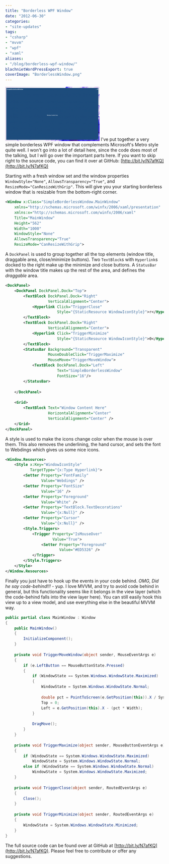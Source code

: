 ```yaml
---
title: "Borderless WPF Window"
date: "2012-06-30"
categories:
- "site-updates"
tags:
- "csharp"
- "mvvm"
- "wpf"
- "xaml"
aliases:
- "/blog/borderless-wpf-window/"
blachnietWordPressExport: true
coverImage: "BorderlessWindow.png"
---
```


[![](images/BorderlessWindow-300x172.png "BorderlessWindow")](http://blachniet.com/wp-content/uploads/2012/06/BorderlessWindow.png) I've put together a very simple borderless WPF window that complements Microsoft's Metro style quite well. I won't go into a lot of detail here, since the code does most of the talking, but I will go over the important parts here. If you want to skip right to the source code, you can find it over at GitHub: [http://bit.ly/N7afKQ](http://bit.ly/N7afKQ)

Starting with a fresh window set and the window properties `WindowStyle="None"`, `AllowsTransparency="True"`, and `ResizeMode="CanResizeWithGrip"`. This will give you your starting borderless window that is resizable from the bottom-right corner.

```xml
<Window x:Class="SimpleBorderlessWindow.MainWindow"
    xmlns="http://schemas.microsoft.com/winfx/2006/xaml/presentation"
    xmlns:x="http://schemas.microsoft.com/winfx/2006/xaml"
    Title="MainWindow"
    Height="562"
    Width="1000"
    WindowStyle="None"
    AllowsTransparency="True"
    ResizeMode="CanResizeWithGrip">  
```

A `DockPanel` is used to group together all the top elements (window title, draggable area, close/minimize buttons). Two `TextBlock`s with `Hyperlink`s docked to the right make up the minimize and close buttons. A `StatusBar` with the window title makes up the rest of the area, and defines the _draggable_ area.

```xml
<DockPanel>
    <DockPanel DockPanel.Dock="Top">
        <TextBlock DockPanel.Dock="Right"
                   VerticalAlignment="Center">
            <Hyperlink Click="TriggerClose"
                       Style="{StaticResource WindowIconStyle}">r</Hyperlink>
        </TextBlock>
        <TextBlock DockPanel.Dock="Right"
                   VerticalAlignment="Center">
            <Hyperlink Click="TriggerMinimize"
                       Style="{StaticResource WindowIconStyle}">0</Hyperlink>
        </TextBlock>
        <StatusBar Background="Transparent"
                   MouseDoubleClick="TriggerMaximize"
                   MouseMove="TriggerMoveWindow">
            <TextBlock DockPanel.Dock="Left"
                       Text="SimpleBorderlessWindow"
                       FontSize="16"/>
        </StatusBar>

    </DockPanel>

    <Grid>
        <TextBlock Text="Window Content Here"
                   HorizontalAlignment="Center"
                   VerticalAlignment="Center" />
    </Grid>
</DockPanel>
```

A style is used to make the icons change color when the mouse is over them. This also removes the underlining, the hand cursor, and sets the font to Webdings which gives us some nice icons.

```xml
<Window.Resources>
    <Style x:Key="WindowIconStyle"
           TargetType="{x:Type Hyperlink}">
        <Setter Property="FontFamily"
                Value="Webdings" />
        <Setter Property="FontSize"
                Value="16" />
        <Setter Property="Foreground"
                Value="White" />
        <Setter Property="TextBlock.TextDecorations"
                Value="{x:Null}" />
        <Setter Property="Cursor"
                Value="{x:Null}" />
        <Style.Triggers>
            <Trigger Property="IsMouseOver"
                     Value="True">
                <Setter Property="Foreground"
                        Value="#ED5326" />
            </Trigger>
        </Style.Triggers>
    </Style>
</Window.Resources>
```

Finally you just have to hook up the events in your code behind. _OMG, Did he say code-behind!!!_ - yup. I love MVVM, and try to avoid code behind in general, but this functionality seems like it belongs in the view layer (which the code-behind falls into the view layer here). You can still easily hook this view up to a view model, and use everything else in the beautiful MVVM way.

```csharp
public partial class MainWindow : Window
{
    public MainWindow()
    {
        InitializeComponent();
    }

    private void TriggerMoveWindow(object sender, MouseEventArgs e)
    {
        if (e.LeftButton == MouseButtonState.Pressed)
        {
            if (WindowState == System.Windows.WindowState.Maximized)
            {
                WindowState = System.Windows.WindowState.Normal;

                double pct = PointToScreen(e.GetPosition(this)).X / System.Windows.SystemParameters.PrimaryScreenWidth;
                Top = 0;
                Left = e.GetPosition(this).X - (pct * Width);
            }

            DragMove();
        }
    }

    private void TriggerMaximize(object sender, MouseButtonEventArgs e)
    {
        if (WindowState == System.Windows.WindowState.Maximized)
            WindowState = System.Windows.WindowState.Normal;
        else if (WindowState == System.Windows.WindowState.Normal)
            WindowState = System.Windows.WindowState.Maximized;
    }

    private void TriggerClose(object sender, RoutedEventArgs e)
    {
        Close();
    }

    private void TriggerMinimize(object sender, RoutedEventArgs e)
    {
        WindowState = System.Windows.WindowState.Minimized;
    }
}
```

The full source code can be found over at GitHub at [http://bit.ly/N7afKQ](http://bit.ly/N7afKQ). Please feel free to contribute or offer any suggestions.
